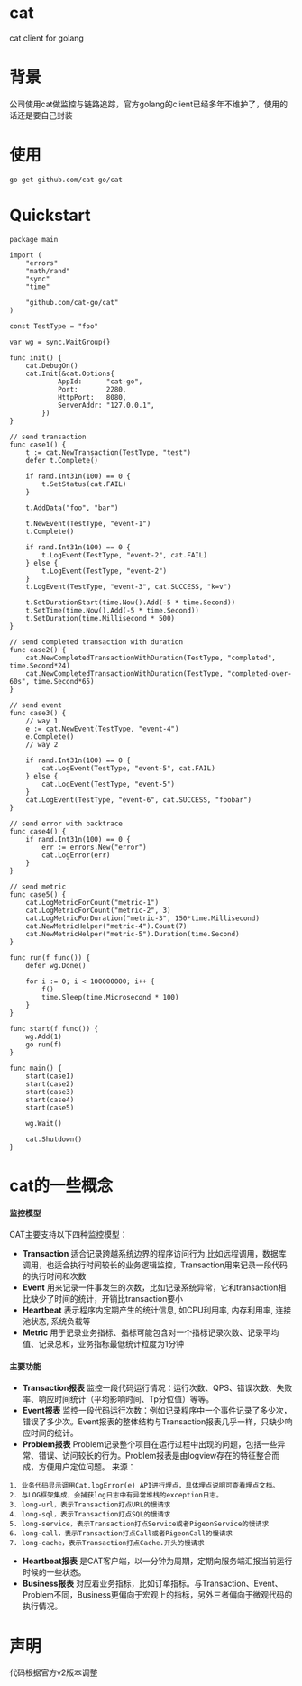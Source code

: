 # cat
cat client for golang
# 背景
公司使用cat做监控与链路追踪，官方golang的client已经多年不维护了，使用的话还是要自己封装
# 使用
```
go get github.com/cat-go/cat
```
# Quickstart
```
package main

import (
	"errors"
	"math/rand"
	"sync"
	"time"

	"github.com/cat-go/cat"
)

const TestType = "foo"

var wg = sync.WaitGroup{}

func init() {
	cat.DebugOn()
	cat.Init(&cat.Options{
    		AppId:      "cat-go",
    		Port:       2280,
    		HttpPort:   8080,
    		ServerAddr: "127.0.0.1",
    	})
}

// send transaction
func case1() {
	t := cat.NewTransaction(TestType, "test")
	defer t.Complete()

	if rand.Int31n(100) == 0 {
		t.SetStatus(cat.FAIL)
	}

	t.AddData("foo", "bar")

	t.NewEvent(TestType, "event-1")
	t.Complete()

	if rand.Int31n(100) == 0 {
		t.LogEvent(TestType, "event-2", cat.FAIL)
	} else {
		t.LogEvent(TestType, "event-2")
	}
	t.LogEvent(TestType, "event-3", cat.SUCCESS, "k=v")

	t.SetDurationStart(time.Now().Add(-5 * time.Second))
	t.SetTime(time.Now().Add(-5 * time.Second))
	t.SetDuration(time.Millisecond * 500)
}

// send completed transaction with duration
func case2() {
	cat.NewCompletedTransactionWithDuration(TestType, "completed", time.Second*24)
	cat.NewCompletedTransactionWithDuration(TestType, "completed-over-60s", time.Second*65)
}

// send event
func case3() {
	// way 1
	e := cat.NewEvent(TestType, "event-4")
	e.Complete()
	// way 2

	if rand.Int31n(100) == 0 {
		cat.LogEvent(TestType, "event-5", cat.FAIL)
	} else {
		cat.LogEvent(TestType, "event-5")
	}
	cat.LogEvent(TestType, "event-6", cat.SUCCESS, "foobar")
}

// send error with backtrace
func case4() {
	if rand.Int31n(100) == 0 {
		err := errors.New("error")
		cat.LogError(err)
	}
}

// send metric
func case5() {
	cat.LogMetricForCount("metric-1")
	cat.LogMetricForCount("metric-2", 3)
	cat.LogMetricForDuration("metric-3", 150*time.Millisecond)
	cat.NewMetricHelper("metric-4").Count(7)
	cat.NewMetricHelper("metric-5").Duration(time.Second)
}

func run(f func()) {
	defer wg.Done()

	for i := 0; i < 100000000; i++ {
		f()
		time.Sleep(time.Microsecond * 100)
	}
}

func start(f func()) {
	wg.Add(1)
	go run(f)
}

func main() {
	start(case1)
	start(case2)
	start(case3)
	start(case4)
	start(case5)

	wg.Wait()

	cat.Shutdown()
}
```
# cat的一些概念

#### 监控模型

CAT主要支持以下四种监控模型：

+  **Transaction**	  适合记录跨越系统边界的程序访问行为,比如远程调用，数据库调用，也适合执行时间较长的业务逻辑监控，Transaction用来记录一段代码的执行时间和次数
+  **Event**	   用来记录一件事发生的次数，比如记录系统异常，它和transaction相比缺少了时间的统计，开销比transaction要小
+  **Heartbeat**	表示程序内定期产生的统计信息, 如CPU利用率, 内存利用率, 连接池状态, 系统负载等
+  **Metric**	  用于记录业务指标、指标可能包含对一个指标记录次数、记录平均值、记录总和，业务指标最低统计粒度为1分钟

#### 主要功能
+  **Transaction报表** 监控一段代码运行情况：运行次数、QPS、错误次数、失败率、响应时间统计（平均影响时间、Tp分位值）等等。
+  **Event报表** 监控一段代码运行次数：例如记录程序中一个事件记录了多少次，错误了多少次。Event报表的整体结构与Transaction报表几乎一样，只缺少响应时间的统计。
+  **Problem报表**	Problem记录整个项目在运行过程中出现的问题，包括一些异常、错误、访问较长的行为。Problem报表是由logview存在的特征整合而成，方便用户定位问题。 来源：

```
1. 业务代码显示调用Cat.logError(e) API进行埋点，具体埋点说明可查看埋点文档。
2. 与LOG框架集成，会捕获log日志中有异常堆栈的exception日志。
3. long-url，表示Transaction打点URL的慢请求
4. long-sql，表示Transaction打点SQL的慢请求
5. long-service，表示Transaction打点Service或者PigeonService的慢请求
6. long-call，表示Transaction打点Call或者PigeonCall的慢请求
7. long-cache，表示Transaction打点Cache.开头的慢请求
```

+  **Heartbeat报表** 是CAT客户端，以一分钟为周期，定期向服务端汇报当前运行时候的一些状态。
+  **Business报表**	对应着业务指标，比如订单指标。与Transaction、Event、Problem不同，Business更偏向于宏观上的指标，另外三者偏向于微观代码的执行情况。

# 声明
代码根据官方v2版本调整
